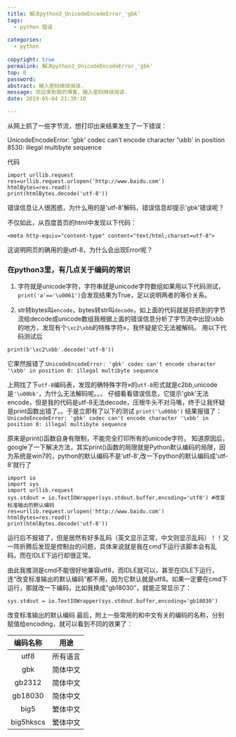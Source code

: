 ```yaml
---
title: 解决python3_UnicodeEncodeError_'gbk'
tags:
  - python 错误
  
categories:
  - python
  
copyright: true
permalink: 解决python3_UnicodeEncodeError_'gbk'
top: 0
password: 
abstract: 输入密码继续阅读.
message: 欢迎来到我的博客，输入密码继续阅读.
date: 2019-05-04 21:39:10

---
```


从网上抓了一些字节流，想打印出来结果发生了一下错误：

UnicodeEncodeError: 'gbk' codec can't encode character '\xbb' in position 8530: illegal multibyte sequence
<!--more-->



代码
```
import urllib.request
res=urllib.request.urlopen('http://www.baidu.com')
htmlBytes=res.read()
print(htmlBytes.decode('utf-8'))
```
错误信息让人很困惑，为什么用的是'utf-8'解码，错误信息却提示'gbk'错误呢？

 

不仅如此，从百度首页的html中发现以下代码：
```
<meta http-equiv="content-type" content="text/html;charset=utf-8">
```
这说明网页的确用的是utf-8，为什么会出现Error呢？

 

### 在python3里，有几点关于编码的常识

1. 字符就是unicode字符，字符串就是unicode字符数组如果用以下代码测试，`print('a'=='\u0061')`会发现结果为True，足以说明两者的等价关系。

2. str转bytes叫`encode`，bytes转str叫`decode`，如上面的代码就是将抓到的字节流给decode成unicode数组我根据上面的错误信息分析了字节流中出现\xbb的地方，发现有个`\xc2\xbb`的特殊字符»，我怀疑是它无法被解码。
用以下代码测试后
```
print(b'\xc2\xbb'.decode('utf-8'))
```
它果然报错了:`UnicodeEncodeError: 'gbk' codec can't encode character '\xbb' in position 0: illegal multibyte sequence`

 上网找了下`utf-8`编码表，发现的确特殊字符»的`utf-8`形式就是c2bb,unicode是`'\u00bb'`，为什么无法解码呢。。。
仔细看看错误信息，它提示'gbk'无法encode，但是我的代码是utf-8无法decode，压根牛头不对马嘴，终于让我怀疑是print函数出错了。。于是立即有了以下的测试
`print('\u00bb')`
结果报错了：`UnicodeEncodeError: 'gbk' codec can't encode character '\xbb' in position 0: illegal multibyte sequence`

 原来是print()函数自身有限制，不能完全打印所有的unicode字符。
知道原因后，google了一下解决方法，其实print()函数的局限就是Python默认编码的局限，因为系统是win7的，python的默认编码不是'utf-8',改一下python的默认编码成'utf-8'就行了

```
import io
import sys
import urllib.request
sys.stdout = io.TextIOWrapper(sys.stdout.buffer,encoding='utf8') #改变标准输出的默认编码
res=urllib.request.urlopen('http://www.baidu.com')
htmlBytes=res.read()
print(htmlBytes.decode('utf-8'))
```
运行后不报错了，但是居然有好多乱码（英文显示正常，中文则显示乱码）！！又一阵折腾后发现是控制台的问题，具体来说就是我在cmd下运行该脚本会有乱码，而在IDLE下运行却很正常。

由此我推测是cmd不能很好地兼容utf8，而IDLE就可以，甚至在IDLE下运行，连“改变标准输出的默认编码”都不用，因为它默认就是utf8。如果一定要在cmd下运行，那就改一下编码，比如我换成“gb18030”，就能正常显示了：

`sys.stdout = io.TextIOWrapper(sys.stdout.buffer,encoding='gb18030') `        

改变标准输出的默认编码
最后，附上一些常用的和中文有关的编码的名称，分别赋值给encoding，就可以看到不同的效果了：


 

|编码名称|	用途
|:-:|:-:|
|utf8	|所有语言
|gbk	|简体中文
|gb2312|	简体中文
|gb18030|	简体中文
|big5	|繁体中文
|big5hkscs|	繁体中文

